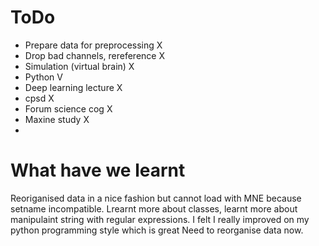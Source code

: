 # ToDo
* Prepare data for preprocessing X
* Drop bad channels, rereference X
* Simulation (virtual brain) X
* Python V
* Deep learning lecture X
* cpsd X
* Forum science cog X
* Maxine study X
*

# What have we learnt
Reoriganised data in a nice fashion but cannot load with MNE because setname
incompatible. Lrearnt more about classes, learnt more about manipulaint string with
regular expressions. I felt I really improved on my python programming style which is great
Need to reorganise data now.
